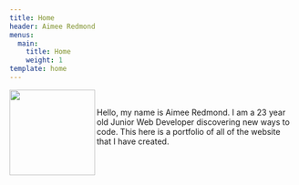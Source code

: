 ```yaml
---
title: Home
header: Aimee Redmond
menus:
  main:
    title: Home
    weight: 1
template: home
---
```

<img align="left" src="/images/aportraitsubmission.jpg" width="150" height="150"/>

<br />

Hello, my name is Aimee Redmond. I am a 23 year old Junior Web Developer discovering new ways to code. This here is a portfolio of all of the website that I have created.
